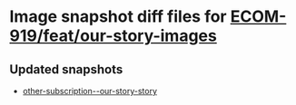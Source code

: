 # Image snapshot diff files for [ECOM-919/feat/our-story-images](git@github.com:brightsitesconsulting/independent-web/pull/7730)

## Updated snapshots
- [other-subscription--our-story-story](./other-subscription--our-story-story)
